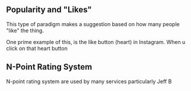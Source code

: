 ## Popularity and "Likes"
This type of paradigm makes a suggestion based on how many people "like" the thing.

One prime example of this, is the like button (heart) in Instagram. When u click on that heart button

## N-Point Rating System
N-point rating system are used by many services particularly Jeff B